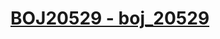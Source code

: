 # [BOJ20529 - boj_20529](https://www.acmicpc.net/problem/20529)
<!--tags: bruteforce, math, pigeonhole-->

